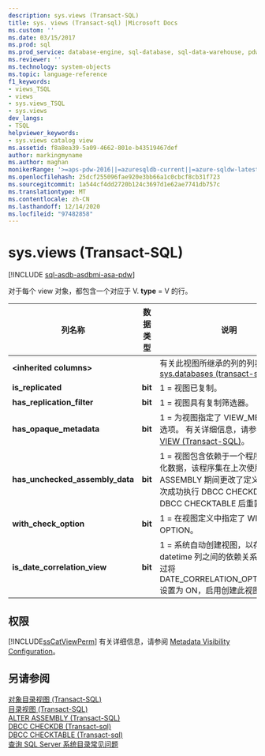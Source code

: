```yaml
---
description: sys.views (Transact-SQL)
title: sys. views (Transact-sql) |Microsoft Docs
ms.custom: ''
ms.date: 03/15/2017
ms.prod: sql
ms.prod_service: database-engine, sql-database, sql-data-warehouse, pdw
ms.reviewer: ''
ms.technology: system-objects
ms.topic: language-reference
f1_keywords:
- views_TSQL
- views
- sys.views_TSQL
- sys.views
dev_langs:
- TSQL
helpviewer_keywords:
- sys.views catalog view
ms.assetid: f8a8ea39-5a09-4662-801e-b43519467def
author: markingmyname
ms.author: maghan
monikerRange: '>=aps-pdw-2016||=azuresqldb-current||=azure-sqldw-latest||>=sql-server-2016||>=sql-server-linux-2017||=azuresqldb-mi-current'
ms.openlocfilehash: 25dcf255096fae920e3bb66a1c0cbcf8cb31f723
ms.sourcegitcommit: 1a544cf4dd2720b124c3697d1e62ae7741db757c
ms.translationtype: MT
ms.contentlocale: zh-CN
ms.lasthandoff: 12/14/2020
ms.locfileid: "97482858"
---
```

# <a name="sysviews-transact-sql"></a>sys.views (Transact-SQL)
[!INCLUDE [sql-asdb-asdbmi-asa-pdw](../../includes/applies-to-version/sql-asdb-asdbmi-asa-pdw.md)]

  对于每个 view 对象，都包含一个对应于 V. **type** = V 的行。  
  
|列名称|数据类型|说明|  
|-----------------|---------------|-----------------|  
|**\<inherited columns>**||有关此视图所继承的列的列表，请参阅 [sys.databases &#40;transact-sql&#41;](../../relational-databases/system-catalog-views/sys-objects-transact-sql.md)|  
|**is_replicated**|**bit**|1 = 视图已复制。|  
|**has_replication_filter**|**bit**|1 = 视图具有复制筛选器。|  
|**has_opaque_metadata**|**bit**|1 = 为视图指定了 VIEW_METADATA 选项。 有关详细信息，请参阅 [CREATE VIEW (Transact-SQL)](../../t-sql/statements/create-view-transact-sql.md)。|  
|**has_unchecked_assembly_data**|**bit**|1 = 视图包含依赖于一个程序集的持久化数据，该程序集在上次使用 ALTER ASSEMBLY 期间更改了定义。 在下一次成功执行 DBCC CHECKDB 或 DBCC CHECKTABLE 后重置为 0。|  
|**with_check_option**|**bit**|1 = 在视图定义中指定了 WITH CHECK OPTION。|  
|**is_date_correlation_view**|**bit**|1 = 系统自动创建视图，以存储 datetime 列之间的依赖关系信息。 通过将 DATE_CORRELATION_OPTIMIZATION 设置为 ON，启用创建此视图。|  
  
## <a name="permissions"></a>权限  
 [!INCLUDE[ssCatViewPerm](../../includes/sscatviewperm-md.md)] 有关详细信息，请参阅 [Metadata Visibility Configuration](../../relational-databases/security/metadata-visibility-configuration.md)。  
  
## <a name="see-also"></a>另请参阅  
 [对象目录视图 (Transact-SQL)](../../relational-databases/system-catalog-views/object-catalog-views-transact-sql.md)   
 [目录视图 (Transact-SQL)](../../relational-databases/system-catalog-views/catalog-views-transact-sql.md)   
 [ALTER ASSEMBLY (Transact-SQL)](../../t-sql/statements/alter-assembly-transact-sql.md)   
 [DBCC CHECKDB &#40;Transact-sql&#41;](../../t-sql/database-console-commands/dbcc-checkdb-transact-sql.md)   
 [DBCC CHECKTABLE &#40;Transact-sql&#41;](../../t-sql/database-console-commands/dbcc-checktable-transact-sql.md)   
 [查询 SQL Server 系统目录常见问题](../../relational-databases/system-catalog-views/querying-the-sql-server-system-catalog-faq.md)  
  
  
